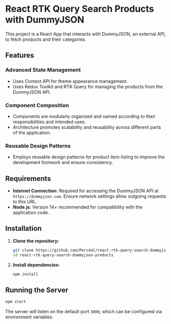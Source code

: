 # React RTK Query Search Products with DummyJSON
This project is a React App that interacts with DummyJSON, an external API, to fetch products and their categories.

## Features

### Advanced State Management
- Uses Context API for theme appearance management.
- Uses Redux Toolkit and RTK Query for managing the products from the DummyJSON API.

### Component Composition
- Components are modularly organized and named according to their responsibilities and intended uses.
- Architecture promotes scalability and reusability across different parts of the application.

### Reusable Design Patterns
- Employs reusable design patterns for product item listing to improve the development footwork and ensure consistency.

## Requirements
- **Internet Connection**: Required for accessing the DummyJSON API at `https://dummyjson.com`. Ensure network settings allow outgoing requests to this URL.
- **Node.js**: Version 14+ recommended for compatibility with the application code.

## Installation

1. **Clone the repository:**
   ```bash
   git clone https://github.com/Perc4al/react-rtk-query-search-dummyjson-products.git
   cd react-rtk-query-search-dummyjson-products
   ```

2. **Install dependencies:**
   ```bash
   npm install
   ```

## Running the Server
```bash
npm start
```
The server will listen on the default port `3000`, which can be configured via environment variables.
